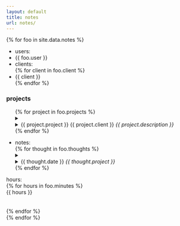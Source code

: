 ```yaml
---
layout: default
title: notes
url: notes/
---
```

{% for foo in site.data.notes %}  

<ul>
   <li>users:</li>   
   <li>{{ foo.user }}</li>  
   <li>clients:</li>
   {% for client in foo.client %}
   <li>{{ client }}</li>    
   {% endfor %}      
</ul>    

<div>
   <h3>projects</h3>  
   <ul>
   {% for project in foo.projects %}  
   <details>   
      <summary>
         <li><span>{{ project.project }}</span><span class='date'>&nbsp;{{ project.client }}&nbsp;</span><span style="font-style: italic;">{{ project.description }}</span></li>      
      </summary>   
      {% for todo in project.todo %}  
      <li>{{ todo }}</li>
      <br>
      {% endfor %}     
   </details>  
   {% endfor %} 
   </ul>    
</div> 

<ul>
   <li>notes:</li>
   {% for thought in foo.thoughts %}  
   <details>
      <summary>
         <li>{{ thought.date }}<i style="font-style: italic;"> {{ thought.project }}</i></li>  
      </summary>
         - {{ thought.note }}  
      <br>    
   </details>   
   {% endfor %}  
</ul>
 

hours:  
{% for hours in foo.minutes %}  
{{ hours }}   
<br>  
{% endfor %}   
{% endfor %}
